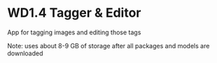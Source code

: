 # WD1.4 Tagger & Editor
App for tagging images and editing those tags

Note: uses about 8-9 GB of storage after all packages and models are downloaded
